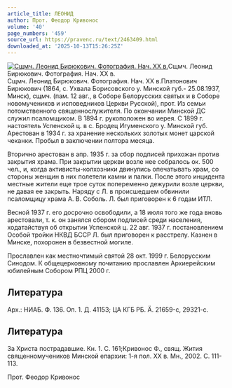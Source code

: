 ```yaml
---
article_title: ЛЕОНИД
author: Прот. Феодор Кривонос
volume: '40'
page_numbers: '459'
source_url: https://pravenc.ru/text/2463409.html
downloaded_at: '2025-10-13T15:26:25Z'
---
```


[![Сщмч. Леонид Бирюкович. Фотография. Нач. ХХ в.](https://pravenc.ru/data/2019/08/18/1236506598/i200.jpg "Кликните для увеличения картинки")](https://pravenc.ru/data/2019/08/18/1236506598/i400.jpg)Сщмч. Леонид Бирюкович. Фотография. Нач. ХХ в.  
Сщмч. Леонид Бирюкович. Фотография. Нач. ХХ в.Платонович Бирюкович (1864, с. Ухвала Борисовского у. Минской губ.- 25.08.1937, Минск), сщмч. (пам. 12 авг., в Соборе Белорусских святых и в Соборе новомучеников и исповедников Церкви Русской), прот. Из семьи потомственного священнослужителя. По окончании Минской ДС служил псаломщиком. В 1894 г. рукоположен во иерея. С 1899 г. настоятель Успенской ц. в с. Бродец Игуменского у. Минской губ. Арестован в 1934 г. за хранение нескольких золотых монет царской чеканки. Пробыл в заключении полтора месяца.

Вторично арестован в апр. 1935 г. за сбор подписей прихожан против закрытия храма. При закрытии церкви возле нее собралось ок. 500 чел., и, когда активисты-колхозники двинулись опечатывать храм, со стороны женщин в них полетели камни и палки. После этого инцидента местные жители еще трое суток попеременно дежурили возле церкви, не давая ее закрыть. Наряду с Л. в происшедшем обвинили псаломщицу храма А. В. Соболь. Л. был приговорен к 6 годам ИТЛ.

Весной 1937 г. его досрочно освободили, а 18 июля того же года вновь арестовали, т. к. он занялся сбором подписей среди населения, ходатайствуя об открытии Успенской ц. 22 авг. 1937 г. постановлением Особой тройки НКВД БССР Л. был приговорен к расстрелу. Казнен в Минске, похоронен в безвестной могиле.

Прославлен как местночтимый святой 28 окт. 1999 г. Белорусским Синодом. К общецерковному почитанию прославлен Архиерейским юбилейным Собором РПЦ 2000 г.

## Литература

Арх.: НИАБ. Ф. 136. Оп. 1. Д. 41153; ЦА КГБ РБ. Ä.
21659-с, 29321-с.

## Литература

За Христа пострадавшие. Кн. 1. С. 161;Кривонос Ф., свящ. Жития священномучеников Минской епархии: 1-я пол. ХХ в. Мн., 2002. С. 111-113.

Прот. Феодор Кривонос
